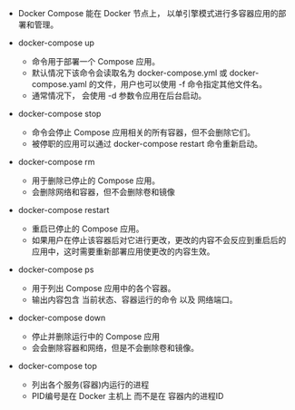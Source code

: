 - Docker Compose 能在 Docker 节点上， 以单引擎模式进行多容器应用的部署和管理。
- docker-compose up 
  - 命令用于部署一个 Compose 应用。
  - 默认情况下该命令会读取名为 docker-compose.yml 或 docker-compose.yaml 的文件，用户也可以使用 -f 命令指定其他文件名。
  - 通常情况下， 会使用 -d 参数令应用在后台启动。

- docker-compose stop
  - 命令会停止 Compose 应用相关的所有容器，但不会删除它们。
  - 被停职的应用可以通过 docker-compose restart 命令重新启动。

- docker-compose rm
  - 用于删除已停止的 Compose 应用。
  - 会删除网络和容器，但不会删除卷和镜像

- docker-compose restart
  - 重启已停止的 Compose 应用。
  - 如果用户在停止该容器后对它进行更改，更改的内容不会反应到重启后的应用中，这时需要重新部署应用使更改的内容生效。

- docker-compose ps
  - 用于列出 Compose 应用中的各个容器。
  - 输出内容包含 当前状态、容器运行的命令 以及 网络端口。

- docker-compose down
  - 停止并删除运行中的 Compose 应用
  - 会会删除容器和网络，但是不会删除卷和镜像。

- docker-compose top
  - 列出各个服务(容器)内运行的进程
  - PID编号是在 Docker 主机上 而不是在 容器内的进程ID
